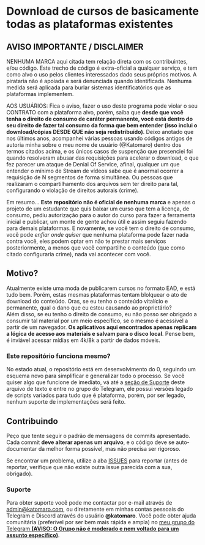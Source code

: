# Download de cursos de basicamente todas as plataformas existentes

## AVISO IMPORTANTE / DISCLAIMER

NENHUMA MARCA aqui citada tem relação direta com os contribuintes, e/ou código. Este trecho de código é extra-oficial a qualquer serviço, e tem como alvo o uso pelos clientes interessados dado seus próprios motivos. A pirataria não é apoiada e será denunciada quando identificada. Nenhuma medida será aplicada para burlar sistemas identificatórios que as plataformas implementem.

AOS USUÁRIOS: Fica o aviso, fazer o uso deste programa pode violar o seu CONTRATO com a plataforma alvo, porém, saiba que **desde que você tenha o direito de consumo de caráter permanente, você está dentro do seu direito de fazer tal consumo da forma que bem entender (isso inclui o download/cópias DESDE QUE não seja redistribuído)**. Deixo anotado que nos últimos anos, acompanhei várias pessoas usando códigos antigos de autoria minha sobre o meu nome de usuário (@Katomaro) dentro dos termos citados acima, e os únicos casos de suspenção que presenciei foi quando resolveram abusar das requisições para acelerar o download, o que fez parecer um ataque de Denial Of Service, afinal, qualquer um que entender o mínimo de Stream de vídeos sabe que é anormal ocorrer a requisição de N segmentos de forma simultânea. Ou pessoas que realizaram o compartilhamento dos arquivos sem ter direito para tal, configurando o violação de direitos autorais (crime).

Em resumo... **Este repositório não é oficial de nenhuma marca** e apenas o projeto de um estudante que quis baixar um curso que tem a licença, de consumo, pediu autorização para o autor do curso para fazer a ferramenta inicial e publicar, um monte de gente achou útil e 
assim seguiu fazendo para demais plataformas. E novamente, se você tem o direito de consumo, você pode *enfiar onde quiser* que nenhuma plataforma pode fazer nada contra você, eles podem optar em não te prestar mais serviços posteriormente, a menos que você compartilhe o conteúdo (que como citado configuraria crime), nada vai acontecer com você.

## Motivo?

Atualmente existe uma moda de publicarem cursos no formato EAD, e está tudo bem. Porém, estas mesmas plataformas tentam blolquear o ato de download do conteúdo. Oras, se eu tenho o conteúdo vitalício e permanente, qual o dano que eu estou causando ao proprietário?  
Além disso, se eu tenho o direito de consumo, eu não posso ser obrigado a consumir tal material por um meio específico, se o mesmo é 
acessível a partir de um navegador. **Os aplicativos aqui encontrados apenas replicam a lógica de acesso aos materiais e salvam para o disco local**. Pense bem, é inviável acessar mídias em 4k/8k a partir de dados móveis.  

### Este repositório funciona mesmo?

No estado atual, o repositório está em desenvolvimento do 0, seguindo um esquema novo para simplificar e generalizar 
todo o processo. Se você quiser algo que funcione de imediato, vá até a [seção de Suporte](https://github.com/katomaro/katomart#suporte) deste arquivo de texto e entre no grupo do Telegram, ele possui versões legado de scripts variados para tudo que é plataforma, porém, por ser legado, nenhum suporte de implementações será feito.

## Contribuindo

Peço que tente seguir o padrão de mensagens de commits apresentado. Cada commit **deve alterar apenas um arquivo**, e o código deve se auto-documentar da melhor forma possível, mas não precisa ser rigoroso.

Se encontrar um problema, utilize a aba [ISSUES](https://github.com/katomaro/katomart/issues) para reportar (antes de reportar, verifique que não existe outra issue parecida com a sua, obrigado).

### Suporte

Para obter suporte você pode me contactar por e-mail através de [admin@katomaro.com](mailto:admin@katomaro.com), ou diretamente em minhas contas pessoais do Telegram e Discord através do usuário **@katomaro**. Você pode obter ajuda comunitária (preferível por ser bem mais rápida e ampla) no [meu grupo do Telegram **(AVISO: O Grupo não é moderado e nem voltado para um assunto específico)**](https://t.me/GatosDodois).